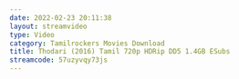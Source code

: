 ```yaml
---
date: 2022-02-23 20:11:38
layout: streamvideo
type: Video
category: Tamilrockers Movies Download
title: Thodari (2016) Tamil 720p HDRip DD5 1.4GB ESubs
streamcode: 57uzyvqy73js
---
```

